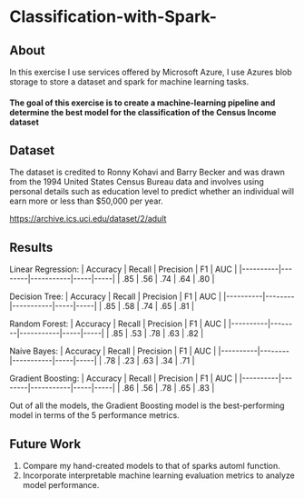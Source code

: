 # Classification-with-Spark-

## About

In this exercise I use services offered by Microsoft Azure, I use Azures blob storage to store a dataset and spark for machine learning tasks. 
#### The goal of this exercise is to create a machine-learning pipeline and determine the best model for the classification of the Census Income dataset

## Dataset

The dataset is credited to Ronny Kohavi and Barry Becker and was drawn from the 1994 United States Census Bureau data and involves using personal details such as education level to predict whether an individual will earn more or less than $50,000 per year.

https://archive.ics.uci.edu/dataset/2/adult

## Results

Linear Regression:
| Accuracy | Recall | Precision | F1  | AUC |
|----------|--------|-----------|-----|-----|
| .85      | .56    | .74       | .64 | .80 |

Decision Tree:
| Accuracy | Recall | Precision | F1  | AUC |
|----------|--------|-----------|-----|-----|
| .85      | .58    | .74       | .65 | .81 |

Random Forest:
| Accuracy | Recall | Precision | F1  | AUC |
|----------|--------|-----------|-----|-----|
| .85      | .53    | .78       | .63 | .82 |

Naive Bayes:
| Accuracy | Recall | Precision | F1  | AUC |
|----------|--------|-----------|-----|-----|
| .78      | .23    | .63       | .34 | .71 |

Gradient Boosting:
| Accuracy | Recall | Precision | F1  | AUC |
|----------|--------|-----------|-----|-----|
| .86      | .56    | .78       | .65 | .83 |

Out of all the models, the Gradient Boosting model is the best-performing model in terms of the 5 performance metrics.

## Future Work

1) Compare my hand-created models to that of sparks automl function.
2) Incorporate interpretable machine learning evaluation metrics to analyze model performance.
